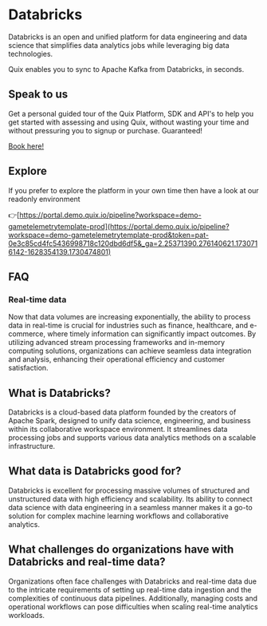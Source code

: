 <!--[tech-name]-->
# Databricks

<!--[blurb-about-tech]-->
Databricks is an open and unified platform for data engineering and data science that simplifies data analytics jobs while leveraging big data technologies.

Quix enables you to sync to Apache Kafka <span id="to_or_from">from</span> <span id="techname">Databricks</span>, in seconds.

## Speak to us

Get a personal guided tour of the Quix Platform, SDK and API's to help you get started with assessing and using Quix, without wasting your time and without pressuring you to signup or purchase. Guaranteed!

[Book here!](https://share.hsforms.com/1iW0TmZzKQMChk0lxd_tGiw4yjw2?__hstc=175542013.19c333c2ae8002be5fbc6a17a447e442.1730474801833.1730474801833.1730716142494.2&__hssc=175542013.2.1730716142494&__hsfp=3927774151)

## Explore

If you prefer to explore the platform in your own time then have a look at our readonly environment

👉[https://portal.demo.quix.io/pipeline?workspace=demo-gametelemetrytemplate-prod](https://portal.demo.quix.io/pipeline?workspace=demo-gametelemetrytemplate-prod&token=pat-0e3c85cd4fc5436998718c120dbd6df5&_ga=2.25371390.276140621.1730716142-1628354139.1730474801)

## FAQ

### Real-time data

Now that data volumes are increasing exponentially, the ability to process data in real-time is crucial for industries such as finance, healthcare, and e-commerce, where timely information can significantly impact outcomes. By utilizing advanced stream processing frameworks and in-memory computing solutions, organizations can achieve seamless data integration and analysis, enhancing their operational efficiency and customer satisfaction.

## What is <span id="techname">Databricks</span>?

<!--[tech-seo-text]-->
Databricks is a cloud-based data platform founded by the creators of Apache Spark, designed to unify data science, engineering, and business within its collaborative workspace environment. It streamlines data processing jobs and supports various data analytics methods on a scalable infrastructure.

## What data is <span id="techname">Databricks</span> good for?

<!--[tech-data-seo-text]-->
Databricks is excellent for processing massive volumes of structured and unstructured data with high efficiency and scalability. Its ability to connect data science with data engineering in a seamless manner makes it a go-to solution for complex machine learning workflows and collaborative analytics.

## What challenges do organizations have with <span id="techname">Databricks</span> and real-time data?

<!--[tech-challenges-seo-text]-->
Organizations often face challenges with Databricks and real-time data due to the intricate requirements of setting up real-time data ingestion and the complexities of continuous data pipelines. Additionally, managing costs and operational workflows can pose difficulties when scaling real-time analytics workloads.